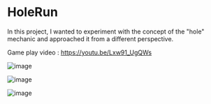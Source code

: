 # HoleRun

In this project, I wanted to experiment with the concept of the "hole" mechanic and approached it from a different perspective.

Game play video : https://youtu.be/Lxw91_UgQWs




![image](https://github.com/godzago/HoleRun/assets/48593494/b8b71aed-0580-4145-b45e-05264d17b980)

![image](https://github.com/godzago/HoleRun/assets/48593494/0ec11806-1dac-4f17-bafb-b6e2f01233a0)

![image](https://github.com/godzago/HoleRun/assets/48593494/9d948c58-eed1-4644-aa72-d6486fa8c819)
